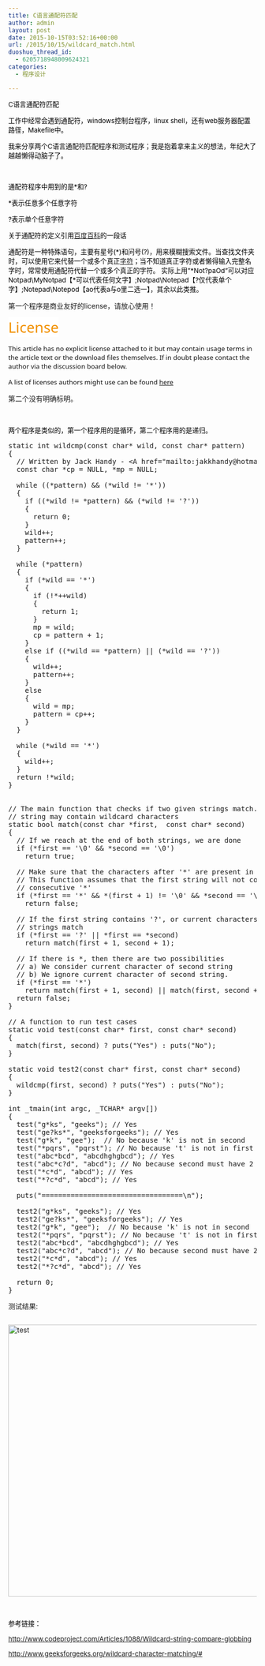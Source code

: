 ```yaml
---
title: C语言通配符匹配
author: admin
layout: post
date: 2015-10-15T03:52:16+00:00
url: /2015/10/15/wildcard_match.html
duoshuo_thread_id:
  - 6205718948009624321
categories:
  - 程序设计

---
```

<span style="color: black; font-size: 10pt;">C语言通配符匹配<br /> </span>

<span style="color: black; font-size: 10pt;">工作中经常会遇到通配符，windows控制台程序，linux shell，还有web服务器配置路径，Makefile中。<br /> </span>

<span style="color: black; font-size: 10pt;">我来分享两个C语言通配符匹配程序和测试程序；我是抱着拿来主义的想法，年纪大了越越懒得动脑子了。<br /> </span>

<span style="color: black; font-size: 10pt;"><br /> </span>

<span style="color: black; font-size: 10pt;">通配符程序中用到的是*和?<br /> </span>

<span style="color: black; font-size: 10pt;">*表示任意多个任意字符<br /> </span>

<span style="color: black; font-size: 10pt;">?表示单个任意字符<br /> </span>

<span style="color: black; font-size: 10pt;">关于通配符的定义引用<a href="http://baike.baidu.com/link?url=Zm-Yxz0MNIZippSBAKlT6vPYOTjAjKo2NKBGDCODoVLcQ7KbJjHFThn9oEtoRItECCpcYiH99KMdPzlWNGVuK" target="_blank">百度百科</a>的一段话<br /> </span>

<span style="color: black; font-size: 10pt;">通配符是一种特殊语句，主要有星号(*)和问号(?)，用来模糊搜索文件。当查找文件夹时，可以使用它来代替一个或多个真正<a href="http://baike.baidu.com/view/263416.htm"><span style="background-color: white;">字符</span></a>；当不知道真正字符或者懒得输入完整名字时，常常使用通配符代替一个或多个真正的字符。 实际上用&#8221;*Not?paOd&#8221;可以对应Notpad\MyNotpad【*可以代表任何文字】;Notpad\Notepad【?仅代表单个字】;Notepad\Notepod【ao代表a与o里二选一】，其余以此类推。<br /> </span>

第一个程序是商业友好的license，请放心使用！

<span style="color: #f29100; font-family: Segoe UI; font-size: 22pt;"><span style="background-color: white;">License</span><br /> </span>

<span style="color: #111111; font-family: Segoe UI; font-size: 10pt;">This article has no explicit license attached to it but may contain usage terms in the article text or the download files themselves. If in doubt please contact the author via the discussion board below.<br /> </span>

<span style="color: #111111; font-family: Segoe UI; font-size: 10pt;">A list of licenses authors might use can be found <a href="http://www.codeproject.com/info/Licenses.aspx">here</a><span style="color: black;"><br /> </span></span>

第二个没有明确标明。

&nbsp;

<span style="color: black; font-size: 10pt;">两个程序是类似的，第一个程序用的是循环，第二个程序用的是递归。<span style="font-family: 宋体;"><br /> </span></span>

<pre class="EnlighterJSRAW" data-enlighter-language="null">static int wildcmp(const char* wild, const char* pattern)
{
  // Written by Jack Handy - &lt;A href="mailto:jakkhandy@hotmail.com"&gt;jakkhandy@hotmail.com&lt;/A&gt;
  const char *cp = NULL, *mp = NULL;

  while ((*pattern) && (*wild != '*')) 
  {
    if ((*wild != *pattern) && (*wild != '?')) 
    {
      return 0;
    }
    wild++;
    pattern++;
  }

  while (*pattern) 
  {
    if (*wild == '*') 
    {
      if (!*++wild) 
      {
        return 1;
      }
      mp = wild;
      cp = pattern + 1;
    }
    else if ((*wild == *pattern) || (*wild == '?')) 
    {
      wild++;
      pattern++;
    }
    else
    {
      wild = mp;
      pattern = cp++;
    }
  }

  while (*wild == '*') 
  {
    wild++;
  }
  return !*wild;
}


// The main function that checks if two given strings match. The first
// string may contain wildcard characters
static bool match(const char *first,  const char* second)
{
  // If we reach at the end of both strings, we are done
  if (*first == '\0' && *second == '\0')
    return true;

  // Make sure that the characters after '*' are present in second string.
  // This function assumes that the first string will not contain two
  // consecutive '*' 
  if (*first == '*' && *(first + 1) != '\0' && *second == '\0')
    return false;

  // If the first string contains '?', or current characters of both 
  // strings match
  if (*first == '?' || *first == *second)
    return match(first + 1, second + 1);

  // If there is *, then there are two possibilities
  // a) We consider current character of second string
  // b) We ignore current character of second string.
  if (*first == '*')
    return match(first + 1, second) || match(first, second + 1);
  return false;
}

// A function to run test cases
static void test(const char* first, const char* second)
{
  match(first, second) ? puts("Yes") : puts("No");
}

static void test2(const char* first, const char* second)
{
  wildcmp(first, second) ? puts("Yes") : puts("No");
}

int _tmain(int argc, _TCHAR* argv[])
{
  test("g*ks", "geeks"); // Yes
  test("ge?ks*", "geeksforgeeks"); // Yes
  test("g*k", "gee");  // No because 'k' is not in second
  test("*pqrs", "pqrst"); // No because 't' is not in first
  test("abc*bcd", "abcdhghgbcd"); // Yes
  test("abc*c?d", "abcd"); // No because second must have 2 instances of 'c'
  test("*c*d", "abcd"); // Yes
  test("*?c*d", "abcd"); // Yes

  puts("==================================\n");

  test2("g*ks", "geeks"); // Yes
  test2("ge?ks*", "geeksforgeeks"); // Yes
  test2("g*k", "gee");  // No because 'k' is not in second
  test2("*pqrs", "pqrst"); // No because 't' is not in first
  test2("abc*bcd", "abcdhghgbcd"); // Yes
  test2("abc*c?d", "abcd"); // No because second must have 2 instances of 'c'
  test2("*c*d", "abcd"); // Yes
  test2("*?c*d", "abcd"); // Yes

  return 0;
}
</pre>

测试结果:

<!--StartFragment -->

<div>
  <img src="file:///C:\Users\chenqi-s\AppData\Roaming\Tencent\Users\332911480\QQ\WinTemp\RichOle\H{USPRL8631(K1V8N@}9BZX.jpg" alt="" />
</div>

[<img class="alignnone size-full wp-image-472" src="http://www.gsymy.com/wp-content/uploads/2015/10/test.jpg" alt="test" width="843" height="551" />][1]

&nbsp;

<span style="color: black; font-size: 10pt;">参考链接：<span style="font-family: 宋体;"><br /> </span></span>

[<span style="font-size: 10pt;">http://www.codeproject.com/Articles/1088/Wildcard-string-compare-globbing</span>][2]<span style="color: black; font-size: 10pt;"><br /> </span>

[<span style="font-size: 10pt;">http://www.geeksforgeeks.org/wildcard-character-matching/#</span>][3]<span style="color: black; font-size: 10pt;"><br /> </span>

 [1]: http://www.gsymy.com/wp-content/uploads/2015/10/test.jpg
 [2]: http://www.codeproject.com/Articles/1088/Wildcard-string-compare-globbing
 [3]: http://www.geeksforgeeks.org/wildcard-character-matching/